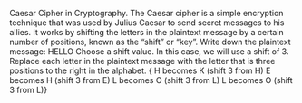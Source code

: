 Caesar Cipher in Cryptography.
The Caesar cipher is a simple encryption technique that was used by Julius Caesar to send secret messages to his allies. It works by shifting the letters in the plaintext message by a certain number of positions, known as the “shift” or “key”.
Write down the plaintext message: HELLO
Choose a shift value. In this case, we will use a shift of 3.
Replace each letter in the plaintext message with the letter that is three positions to the right in the alphabet.
       { H becomes K (shift 3 from H)
        E becomes H (shift 3 from E)
        L becomes O (shift 3 from L)
        L becomes O (shift 3 from L)}
